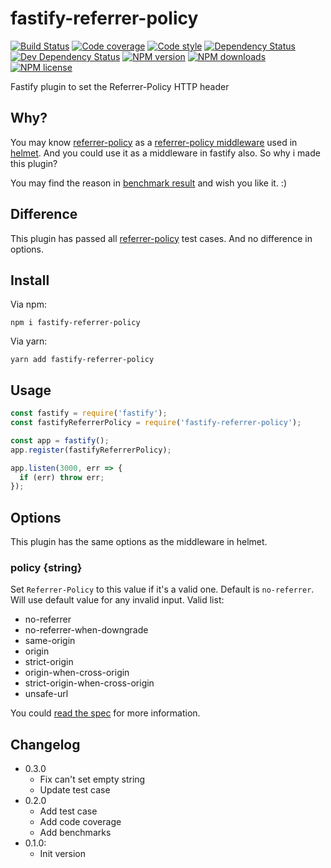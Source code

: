 # fastify-referrer-policy

[![Build Status][ci-img]][ci-url]
[![Code coverage][cov-img]][cov-url]
[![Code style][lint-img]][lint-url]
[![Dependency Status][dep-img]][dep-url]
[![Dev Dependency Status][dev-dep-img]][dev-dep-url]
[![NPM version][npm-ver-img]][npm-url]
[![NPM downloads][npm-dl-img]][npm-url]
[![NPM license][npm-lc-img]][npm-url]

Fastify plugin to set the Referrer-Policy HTTP header

## Why?

You may know [referrer-policy](https://github.com/helmetjs/referrer-policy) as a [referrer-policy middleware](https://helmetjs.github.io/docs/referrer-policy/) used in [helmet](https://github.com/helmetjs/helmet). And you could use it as a middleware in fastify also. So why i made this plugin?

You may find the reason in [benchmark result](./benchmarks/benchmark.txt) and wish you like it. :)

## Difference

This plugin has passed all [referrer-policy](https://github.com/helmetjs/referrer-policy) test cases.
And no difference in options.

## Install

Via npm:

```shell
npm i fastify-referrer-policy
```

Via yarn:

```shell
yarn add fastify-referrer-policy
```

## Usage

```js
const fastify = require('fastify');
const fastifyReferrerPolicy = require('fastify-referrer-policy');

const app = fastify();
app.register(fastifyReferrerPolicy);

app.listen(3000, err => {
  if (err) throw err;
});
```

## Options

This plugin has the same options as the middleware in helmet.

### policy {string}

Set `Referrer-Policy` to this value if it's a valid one. Default is `no-referrer`. Will use default value for any invalid input. Valid list:

- no-referrer
- no-referrer-when-downgrade
- same-origin
- origin
- strict-origin
- origin-when-cross-origin
- strict-origin-when-cross-origin
- unsafe-url

You could [read the spec](https://www.w3.org/TR/referrer-policy/#referrer-policies) for more information.

## Changelog

- 0.3.0
  - Fix can't set empty string
  - Update test case
- 0.2.0
  - Add test case
  - Add code coverage
  - Add benchmarks
- 0.1.0:
  - Init version

[ci-img]: https://img.shields.io/travis/poppinlp/fastify-referrer-policy.svg?style=flat-square
[ci-url]: https://travis-ci.org/poppinlp/fastify-referrer-policy
[cov-img]: https://img.shields.io/coveralls/poppinlp/fastify-referrer-policy.svg?style=flat-square
[cov-url]: https://coveralls.io/github/poppinlp/fastify-referrer-policy?branch=master
[lint-img]: https://img.shields.io/badge/code%20style-handsome-brightgreen.svg?style=flat-square
[lint-url]: https://github.com/poppinlp/eslint-config-handsome
[dep-img]: https://img.shields.io/david/poppinlp/fastify-referrer-policy.svg?style=flat-square
[dep-url]: https://david-dm.org/poppinlp/fastify-referrer-policy
[dev-dep-img]: https://img.shields.io/david/dev/poppinlp/fastify-referrer-policy.svg?style=flat-square
[dev-dep-url]: https://david-dm.org/poppinlp/fastify-referrer-policy#info=devDependencies
[npm-ver-img]: https://img.shields.io/npm/v/fastify-referrer-policy.svg?style=flat-square
[npm-dl-img]: https://img.shields.io/npm/dm/fastify-referrer-policy.svg?style=flat-square
[npm-lc-img]: https://img.shields.io/npm/l/fastify-referrer-policy.svg?style=flat-square
[npm-url]: https://www.npmjs.com/package/fastify-referrer-policy
